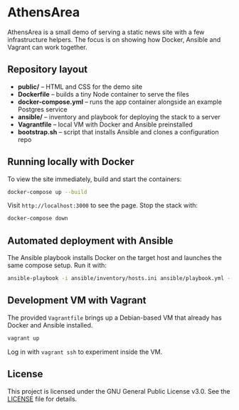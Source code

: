 # AthensArea

AthensArea is a small demo of serving a static news site with a few infrastructure helpers. The focus is on showing how Docker, Ansible and Vagrant can work together.

## Repository layout

- **public/** – HTML and CSS for the demo site
- **Dockerfile** – builds a tiny Node container to serve the files
- **docker-compose.yml** – runs the app container alongside an example Postgres service
- **ansible/** – inventory and playbook for deploying the stack to a server
- **Vagrantfile** – local VM with Docker and Ansible preinstalled
- **bootstrap.sh** – script that installs Ansible and clones a configuration repo

## Running locally with Docker

To view the site immediately, build and start the containers:

```bash
docker-compose up --build
```

Visit `http://localhost:3000` to see the page. Stop the stack with:

```bash
docker-compose down
```

## Automated deployment with Ansible

The Ansible playbook installs Docker on the target host and launches the same compose setup. Run it with:

```bash
ansible-playbook -i ansible/inventory/hosts.ini ansible/playbook.yml --ask-become-pass
```

## Development VM with Vagrant

The provided `Vagrantfile` brings up a Debian-based VM that already has Docker and Ansible installed.

```bash
vagrant up
```

Log in with `vagrant ssh` to experiment inside the VM.

## License

This project is licensed under the GNU General Public License v3.0. See the [LICENSE](LICENSE) file for details.
